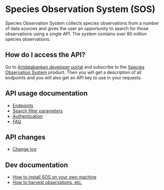# Species Observation System (SOS)
Species Observation System collects species observations from a number of data sources and gives the user an opportunity to search for those observations using a single API. The system contains over 80 million species observations.

## How do I access the API?
Go to [Artdatabanken developer portal](https://api-portal.artdatabanken.se/) and subscribe to the [Species Observation System](https://api-portal.artdatabanken.se/products/sos) product. Then you will get a description of all endpoints and you will also get an API key to use in your requests.

## API usage documentation
- [Endpoints](Endpoints.md)
- [Search filter parameters](SearchFilter.md)
- [Authentication](Authentication.md)
- [FAQ](FAQ.md)

## API changes
- [Change log](../CHANGELOG.md)

## Dev documentation
- [How to install SOS on your own machine](Install.md)
- [How to harvest observations, etc.](Harvest.md)